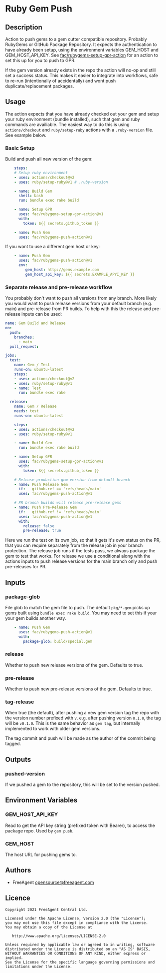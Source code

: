 # Ruby Gem Push

## Description

Action to push gems to a gem cutter compatible repository. Probably RubyGems or GitHub Package Repository. It expects the authentication to have already been setup, using the environment variables GEM_HOST and GEM_HOST_API_KEY. See [fac/rubygems-setup-gpr-action](https://github.com/fac/rubygems-setup-gpr-action) for an action to set this up for you to push to GPR.

If the gem version already exists in the repo the action will no-op and still set a success status. This makes it easier to integrate into workflows, safe to re-run (intentionally of accidentally) and wont push duplicate/replacement packages.

## Usage

The action expects that you have already checked out your gem and setup your ruby environment (bundle installed), such that gem and ruby commands are availiable. The easiest way to do this is using `actions/checkout` and `ruby/setup-ruby` actions with a `.ruby-version` file. See example below.

### Basic Setup

Build and push all new version of the gem:

```yaml
    steps:
    # Setup ruby environment
    - uses: actions/checkout@v2
    - uses: ruby/setup-ruby@v1 # .ruby-version

    - name: Build Gem
      shell: bash
      run: bundle exec rake build

    - name: Setup GPR
      uses: fac/rubygems-setup-gpr-action@v1
      with:
        token: ${{ secrets.github_token }}

    - name: Push Gem
      uses: fac/rubygems-push-action@v1
```

If you want to use a different gem host or key:

```yaml
    - name: Push Gem
      uses: fac/rubygems-push-action@v1
      env:
         gem_host: http://gems.example.com
         gem_host_api_key: ${{ secrets.EXAMPLE_APYI_KEY }}
```

### Separate release and pre-release workflow

You probably don't want to push all versions from any branch. More likely you would want to push release versions from your default branch (e.g. main) and pre-release from PR builds. To help with this the release and pre-release inputs can be used:

```yaml
name: Gem Build and Release
on:
  push:
    branches:
      - main
  pull_request:

jobs:
  test:
    name: Gem / Test
    runs-on: ubuntu-latest
    steps:
    - uses: actions/checkout@v2
    - uses: ruby/setup-ruby@v1
    - name: Test
      run: bundle exec rake

  release:
    name: Gem / Release
    needs: test
    runs-on: ubuntu-latest

    steps:
    - uses: actions/checkout@v2
    - uses: ruby/setup-ruby@v1

    - name: Build Gem
      run: bundle exec rake build

    - name: Setup GPR
      uses: fac/rubygems-setup-gpr-action@v1
      with:
        token: ${{ secrets.github_token }}

    # Release production gem version from default branch
    - name: Push Release Gem
      if:   github.ref == 'refs/heads/main'
      uses: fac/rubygems-push-action@v1

    # PR branch builds will release pre-release gems
    - name: Push Pre-Release Gem
      if:   github.ref != 'refs/heads/main'
      uses: fac/rubygems-push-action@v1
      with:
        release: false
        pre-release: true
```

Here we run the test on its own job, so that it gets it's own status on the PR, that you can require separately from the release job in your branch protection.
The release job runs if the tests pass, we always package the gem to test that works. For release we use a conditional along with the actions inputs to push release versions for the main branch only and push pre-releases for PR.

## Inputs

### package-glob

File glob to match the gem file to push. The default `pkg/*.gem` picks up gems built using `bundle exec rake build`. You may need to set this if your your gem builds another way.

```yaml
    - name: Push Gem
      uses: fac/rubygems-push-action@v1
      with:
        package-glob: build/special.gem
```

### release

Whether to push new release versions of the gem. Defaults to true.

### pre-release

Whether to push new pre-release versions of the gem. Defaults to true.

### tag-release

When true (the default), after pushing a new gem version tag the repo with
the version number prefixed with `v`. e.g. after pushing version `0.1.0`, the
tag will be `v0.1.0`. This is the same behavior as `gem tag`, but internally
implemented to work with older gem versions.

The tag commit and push will be made as the author of the commit being tagged.

## Outputs

### pushed-version

If we pushed a gem to the repository, this will be set to the version pushed.

## Environment Variables

### GEM_HOST_API_KEY

Read to get the API key string (prefixed token with Bearer), to access the package repo. Used by `gem push`.

### GEM_HOST

The host URL for pushing gems to.

## Authors

* FreeAgent <opensource@freeagent.com>

## Licence

```
Copyright 2021 FreeAgent Central Ltd.

Licensed under the Apache License, Version 2.0 (the "License");
you may not use this file except in compliance with the License.
You may obtain a copy of the License at

   http://www.apache.org/licenses/LICENSE-2.0

Unless required by applicable law or agreed to in writing, software
distributed under the License is distributed on an "AS IS" BASIS,
WITHOUT WARRANTIES OR CONDITIONS OF ANY KIND, either express or implied.
See the License for the specific language governing permissions and
limitations under the License.
```
